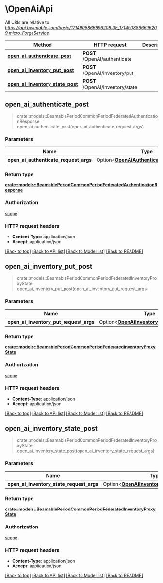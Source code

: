 # \OpenAiApi

All URIs are relative to *https://api.beamable.com/basic/1714908866696208.DE_1714908866696209.micro_ForgeService*

Method | HTTP request | Description
------------- | ------------- | -------------
[**open_ai_authenticate_post**](OpenAiApi.md#open_ai_authenticate_post) | **POST** /OpenAI/authenticate | 
[**open_ai_inventory_put_post**](OpenAiApi.md#open_ai_inventory_put_post) | **POST** /OpenAI/inventory/put | 
[**open_ai_inventory_state_post**](OpenAiApi.md#open_ai_inventory_state_post) | **POST** /OpenAI/inventory/state | 



## open_ai_authenticate_post

> crate::models::BeamablePeriodCommonPeriodFederatedAuthenticationResponse open_ai_authenticate_post(open_ai_authenticate_request_args)


### Parameters


Name | Type | Description  | Required | Notes
------------- | ------------- | ------------- | ------------- | -------------
**open_ai_authenticate_request_args** | Option<[**OpenAiAuthenticateRequestArgs**](OpenAiAuthenticateRequestArgs.md)> |  |  |

### Return type

[**crate::models::BeamablePeriodCommonPeriodFederatedAuthenticationResponse**](Beamable.Common.FederatedAuthenticationResponse.md)

### Authorization

[scope](../README.md#scope)

### HTTP request headers

- **Content-Type**: application/json
- **Accept**: application/json

[[Back to top]](#) [[Back to API list]](../README.md#documentation-for-api-endpoints) [[Back to Model list]](../README.md#documentation-for-models) [[Back to README]](../README.md)


## open_ai_inventory_put_post

> crate::models::BeamablePeriodCommonPeriodFederatedInventoryProxyState open_ai_inventory_put_post(open_ai_inventory_put_request_args)


### Parameters


Name | Type | Description  | Required | Notes
------------- | ------------- | ------------- | ------------- | -------------
**open_ai_inventory_put_request_args** | Option<[**OpenAiInventoryPutRequestArgs**](OpenAiInventoryPutRequestArgs.md)> |  |  |

### Return type

[**crate::models::BeamablePeriodCommonPeriodFederatedInventoryProxyState**](Beamable.Common.FederatedInventoryProxyState.md)

### Authorization

[scope](../README.md#scope)

### HTTP request headers

- **Content-Type**: application/json
- **Accept**: application/json

[[Back to top]](#) [[Back to API list]](../README.md#documentation-for-api-endpoints) [[Back to Model list]](../README.md#documentation-for-models) [[Back to README]](../README.md)


## open_ai_inventory_state_post

> crate::models::BeamablePeriodCommonPeriodFederatedInventoryProxyState open_ai_inventory_state_post(open_ai_inventory_state_request_args)


### Parameters


Name | Type | Description  | Required | Notes
------------- | ------------- | ------------- | ------------- | -------------
**open_ai_inventory_state_request_args** | Option<[**OpenAiInventoryStateRequestArgs**](OpenAiInventoryStateRequestArgs.md)> |  |  |

### Return type

[**crate::models::BeamablePeriodCommonPeriodFederatedInventoryProxyState**](Beamable.Common.FederatedInventoryProxyState.md)

### Authorization

[scope](../README.md#scope)

### HTTP request headers

- **Content-Type**: application/json
- **Accept**: application/json

[[Back to top]](#) [[Back to API list]](../README.md#documentation-for-api-endpoints) [[Back to Model list]](../README.md#documentation-for-models) [[Back to README]](../README.md)

